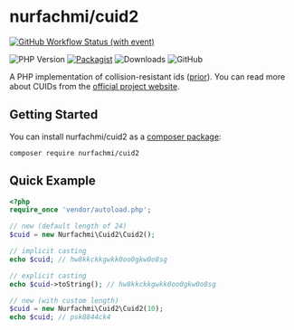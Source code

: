 # nurfachmi/cuid2

[![GitHub Workflow Status (with event)](https://img.shields.io/github/actions/workflow/status/aaezha/php-cuid2/ci.yaml?style=for-the-badge&logo=github)](https://github.com/aaezha/php-cuid2/actions/workflows/ci.yaml)

![PHP Version](https://img.shields.io/packagist/dependency-v/nurfachmi/cuid2/php?style=for-the-badge)
[![Packagist](https://img.shields.io/packagist/v/nurfachmi/cuid2?style=for-the-badge&logo=packagist&logoColor=white&label=stable)](https://packagist.org/packages/nurfachmi/cuid2)
![Downloads](https://img.shields.io/packagist/dt/nurfachmi/cuid2?style=for-the-badge&logo=packagist&logoColor=white&color=8)
![GitHub](https://img.shields.io/github/license/aaezha/cuid.net?style=for-the-badge)

A PHP implementation of collision-resistant ids ([prior](https://github.com/visus-io/php-cuid2)). You can read more about CUIDs from the [official project website](https://github.com/paralleldrive/cuid2).

## Getting Started

You can install nurfachmi/cuid2 as a [composer package](https://packagist.org/packages/nurfachmi/cuid2):

```shell
composer require nurfachmi/cuid2
```

## Quick Example

```php
<?php
require_once 'vendor/autoload.php';

// new (default length of 24)
$cuid = new Nurfachmi\Cuid2\Cuid2();

// implicit casting
echo $cuid; // hw8kkckkgwkk0oo0gkw0o8sg

// explicit casting
echo $cuid->toString(); // hw8kkckkgwkk0oo0gkw0o8sg

// new (with custom length)
$cuid = new Nurfachmi\Cuid2\Cuid2(10);
echo $cuid; // psk8844ck4
```
